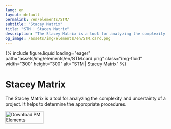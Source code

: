 ```yaml
---
lang: en
layout: default
permalink: /en/elements/STM/
subtitle: "Stacey Matrix"
title: "STM | Stacey Matrix"
description: "The Stacey Matrix is a tool for analyzing the complexity and uncertainty of a project. It helps to determine the appropriate procedures."
og_image: /assets/img/elements/en/STM.card.png
---
```


{% include figure.liquid loading="eager" path="assets/img/elements/en/STM.card.png" class="img-fluid" width="300" height="300" alt="STM | Stacey Matrix" %}

# Stacey Matrix

The Stacey Matrix is a tool for analyzing the complexity and uncertainty of a project. It helps to determine the appropriate procedures.

<a href="https://apps.apple.com/app/apple-store/id6738084498?pt=127441684&ct=website&mt=8">
  <img src="{{ "assets/img/en/appstore.png" | relative_url }}" width="120" height="40" alt="Download PM Elements">
</a>
